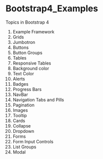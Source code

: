 # Bootstrap4_Examples

Topics in Bootstrap 4
1. Example Framework
2. Grids
3. Jumbotron
4. Buttons
5. Button Groups
6. Tables
7. Responsive Tables
8. Background color
9. Text Color
10. Alerts
11. Badges
12. Progress Bars
13. NavBar
14. Navigation Tabs and Pills
15. Pagination
16. Images
17. Tooltip
18. Cards
19. Collapse
20. Dropdown
21. Forms
22. Form Input Controls
23. List Groups
24. Modal

